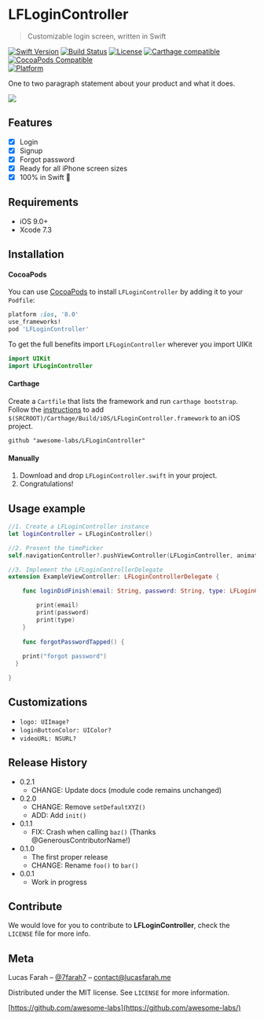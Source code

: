 # LFLoginController
> Customizable login screen, written in Swift

[![Swift Version][swift-image]][swift-url]
[![Build Status][travis-image]][travis-url]
[![License][license-image]][license-url]
[![Carthage compatible](https://img.shields.io/badge/Carthage-compatible-4BC51D.svg?style=flat)](https://github.com/Carthage/Carthage)
[![CocoaPods Compatible](https://img.shields.io/cocoapods/v/EZSwiftExtensions.svg)](https://img.shields.io/cocoapods/v/LFAlertController.svg)  
[![Platform](https://img.shields.io/cocoapods/p/LFAlertController.svg?style=flat)](http://cocoapods.org/pods/LFAlertController)

One to two paragraph statement about your product and what it does.

![](LFLoginControllerDemo.gif)

## Features

- [x] Login
- [x] Signup
- [x] Forgot password
- [x] Ready for all iPhone screen sizes
- [x] 100% in Swift :large_orange_diamond:

## Requirements

- iOS 9.0+
- Xcode 7.3

## Installation

#### CocoaPods
You can use [CocoaPods](http://cocoapods.org/) to install `LFLoginController` by adding it to your `Podfile`:

```ruby
platform :ios, '8.0'
use_frameworks!
pod 'LFLoginController'
```

To get the full benefits import `LFLoginController` wherever you import UIKit

``` swift
import UIKit
import LFLoginController
```
#### Carthage
Create a `Cartfile` that lists the framework and run `carthage bootstrap`. Follow the [instructions](https://github.com/Carthage/Carthage#if-youre-building-for-ios) to add `$(SRCROOT)/Carthage/Build/iOS/LFLoginController.framework` to an iOS project.

```
github "awesome-labs/LFLoginController"
```
#### Manually
1. Download and drop ```LFLoginController.swift``` in your project.  
2. Congratulations!  

## Usage example

```swift
//1. Create a LFLoginController instance
let loginController = LFLoginController()

//2. Present the timePicker
self.navigationController?.pushViewController(LFLoginController, animated: true)

//3. Implement the LFLoginControllerDelegate
extension ExampleViewController: LFLoginControllerDelegate {

    func loginDidFinish(email: String, password: String, type: LFLoginController.SendType) {

        print(email)
        print(password)
        print(type)
	}
	
    func forgotPasswordTapped() {
    
    print("forgot password")
  }

}
```

## Customizations
- ```logo: UIImage?```
- ```loginButtonColor: UIColor?```
- ```videoURL: NSURL?```

## Release History

* 0.2.1
    * CHANGE: Update docs (module code remains unchanged)
* 0.2.0
    * CHANGE: Remove `setDefaultXYZ()`
    * ADD: Add `init()`
* 0.1.1
    * FIX: Crash when calling `baz()` (Thanks @GenerousContributorName!)
* 0.1.0
    * The first proper release
    * CHANGE: Rename `foo()` to `bar()`
* 0.0.1
    * Work in progress

## Contribute

We would love for you to contribute to **LFLoginController**, check the ``LICENSE`` file for more info.

## Meta

Lucas Farah – [@7farah7](https://twitter.com/7farah7) – contact@lucasfarah.me

Distributed under the MIT license. See ``LICENSE`` for more information.

[https://github.com/awesome-labs](https://github.com/awesome-labs/)

[swift-image]:https://img.shields.io/badge/swift-3.0-orange.svg
[swift-url]: https://swift.org/
[license-image]: https://img.shields.io/badge/License-MIT-blue.svg
[license-url]: LICENSE
[travis-image]: https://img.shields.io/travis/dbader/node-datadog-metrics/master.svg?style=flat-square
[travis-url]: https://travis-ci.org/dbader/node-datadog-metrics
[codebeat-image]: https://codebeat.co/badges/c19b47ea-2f9d-45df-8458-b2d952fe9dad
[codebeat-url]: https://codebeat.co/projects/github-com-vsouza-awesomeios-com
